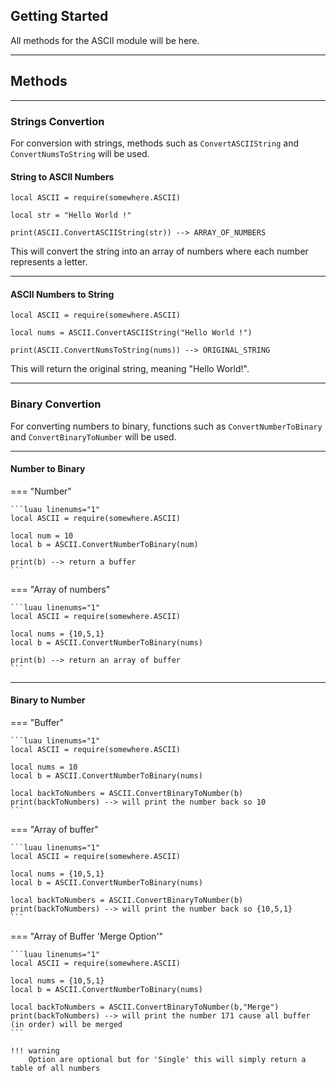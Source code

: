 ﻿## Getting Started

All methods for the ASCII module will be here.

----

## Methods

-----

### Strings Convertion

For conversion with strings, methods such as `ConvertASCIIString` and
`ConvertNumsToString` will be used.

#### String to ASCII Numbers

```luau linenums="1"
local ASCII = require(somewhere.ASCII)

local str = "Hello World !"

print(ASCII.ConvertASCIIString(str)) --> ARRAY_OF_NUMBERS
```

This will convert the string into an array of numbers where each number represents a letter.

----

#### ASCII Numbers to String

```luau linenums="1"
local ASCII = require(somewhere.ASCII)

local nums = ASCII.ConvertASCIIString("Hello World !")

print(ASCII.ConvertNumsToString(nums)) --> ORIGINAL_STRING
```

This will return the original string, meaning "Hello World!".

----

### Binary Convertion

For converting numbers to binary, functions such as
`ConvertNumberToBinary` and `ConvertBinaryToNumber` will be used.

----

#### Number to Binary

=== "Number"

    ```luau linenums="1"
    local ASCII = require(somewhere.ASCII)
    
    local num = 10
    local b = ASCII.ConvertNumberToBinary(num)
    
    print(b) --> return a buffer
    ```

=== "Array of numbers"


    ```luau linenums="1"
    local ASCII = require(somewhere.ASCII)

    local nums = {10,5,1}
    local b = ASCII.ConvertNumberToBinary(nums)
    
    print(b) --> return an array of buffer
    ```

----


#### Binary to Number

=== "Buffer"

    ```luau linenums="1"
    local ASCII = require(somewhere.ASCII)

    local nums = 10
    local b = ASCII.ConvertNumberToBinary(nums)
    
    local backToNumbers = ASCII.ConvertBinaryToNumber(b)
    print(backToNumbers) --> will print the number back so 10
    ```

=== "Array of buffer"


    ```luau linenums="1"
    local ASCII = require(somewhere.ASCII)

    local nums = {10,5,1}
    local b = ASCII.ConvertNumberToBinary(nums)
    
    local backToNumbers = ASCII.ConvertBinaryToNumber(b)
    print(backToNumbers) --> will print the number back so {10,5,1}
    ```

=== "Array of Buffer 'Merge Option'"

    ```luau linenums="1"
    local ASCII = require(somewhere.ASCII)

    local nums = {10,5,1}
    local b = ASCII.ConvertNumberToBinary(nums)
    
    local backToNumbers = ASCII.ConvertBinaryToNumber(b,"Merge")
    print(backToNumbers) --> will print the number 171 cause all buffer (in order) will be merged
    ```
    
    !!! warning
        Option are optional but for 'Single' this will simply return a table of all numbers